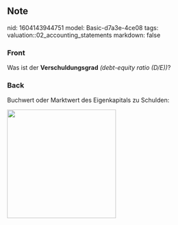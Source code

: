 ## Note
nid: 1604143944751
model: Basic-d7a3e-4ce08
tags: valuation::02_accounting_statements
markdown: false

### Front
Was ist der <b>Verschuldungsgrad</b> <i>(debt-equity ratio
(D/E))</i>?

### Back
<p>Buchwert oder Marktwert des Eigenkapitals zu Schulden:
<p><img src="1HH7JnK1UX8LKotqpBjP.png" style="width: 254px;">
